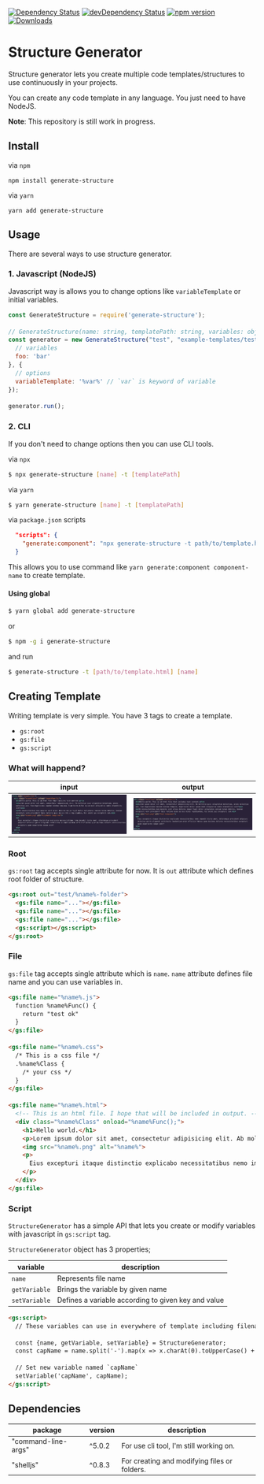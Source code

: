 [![Dependency Status](https://david-dm.org/tugaybaltaci/generate-structure.svg)](https://david-dm.org/tugaybaltaci/generate-structure)
[![devDependency Status](https://david-dm.org/tugaybaltaci/generate-structure/dev-status.svg)](https://david-dm.org/tugaybaltaci/generate-structure#info=devDependencies)
[![npm version](https://badge.fury.io/js/generate-structure.svg)](https://badge.fury.io/js/generate-structure)
[![Downloads](https://img.shields.io/npm/dm/generate-structure.svg)](https://www.npmjs.com/package/generate-structure)

# Structure Generator

Structure generator lets you create multiple code templates/structures to use continuously in your projects.

You can create any code template in any language. You just need to have NodeJS.

**Note**: This repository is still work in progress.

## Install

via `npm`

```
npm install generate-structure
```

via `yarn`

```
yarn add generate-structure
```

## Usage

There are several ways to use structure generator.

### 1. Javascript (NodeJS)

Javascript way is allows you to change options like `variableTemplate` or initial variables.

```js
const GenerateStructure = require('generate-structure');

// GenerateStructure(name: string, templatePath: string, variables: object, options: object)
const generator = new GenerateStructure("test", "example-templates/test.html", {
  // variables
  foo: 'bar'
}, {
  // options
  variableTemplate: '%var%' // `var` is keyword of variable
});

generator.run();
```

### 2. CLI

If you don't need to change options then you can use CLI tools.

via `npx`

```bash
$ npx generate-structure [name] -t [templatePath]
```

via `yarn`

```bash
$ yarn generate-structure [name] -t [templatePath]
```

via `package.json` scripts

```json
  "scripts": {
    "generate:component": "npx generate-structure -t path/to/template.html"
  }
```

This allows you to use command like `yarn generate:component component-name` to create template.

#### Using global

```bash
$ yarn global add generate-structure
```

or

```bash
$ npm -g i generate-structure
```

and run

```bash
$ generate-structure -t [path/to/template.html] [name]
```

## Creating Template

Writing template is very simple. You have 3 tags to create a template.

* `gs:root`
* `gs:file`
* `gs:script`

### What will happend?

| input | output |
| - | - |
| ![Input](docs/img/input.png) | ![Input](docs/img/output.png) |


### Root

`gs:root` tag accepts single attribute for now.
It is `out` attribute which defines root folder of structure. 

```html
<gs:root out="test/%name%-folder">
  <gs:file name="..."></gs:file>
  <gs:file name="..."></gs:file>
  <gs:file name="..."></gs:file>
  <gs:script></gs:script>
</gs:root>
```

### File

`gs:file` tag accepts single attribute which is `name`.
`name` attribute defines file name and you can use variables in.

```html
<gs:file name="%name%.js">
  function %name%Func() {
    return "test ok"
  }
</gs:file>

<gs:file name="%name%.css">
  /* This is a css file */
  .%name%Class {
    /* your css */
  }
</gs:file>

<gs:file name="%name%.html">
  <!-- This is an html file. I hope that will be included in output. -->
  <div class="%name%Class" onload="%name%Func();">
    <h1>Hello world.</h1>
    <p>Lorem ipsum dolor sit amet, consectetur adipisicing elit. Ab mollitia quis voluptatum molestiae, animi molestias aut. Cum dignissimos maxime minima tempora. Asperiores dolor ipsam modi aliquid ea nobis blanditiis sint?</p>
    <img src="%name%.png" alt="%name%">
    <p>
      Eius excepturi itaque distinctio explicabo necessitatibus nemo impedit dicta amet, doloremque provident adipisci delectus porro eligendi architecto laudantium enim officiis? Natus quae ducimus dolores necessitatibus excepturi quam asperiores saepe odit?
    </p>
  </div>
</gs:file>
```

### Script

`StructureGenerator` has a simple API that lets you create or modify variables with javascript in `gs:script` tag.

`StructureGenerator` object has 3 properties;

| variable | description |
|-|-|
| `name` | Represents file name
| `getVariable` | Brings the variable by given name
| `setVariable` | Defines a variable according to given key and value

```html
<gs:script>
  // These variables can use in everywhere of template including filename.

  const {name, getVariable, setVariable} = StructureGenerator;
  const capName = name.split('-').map(x => x.charAt(0).toUpperCase() + x.slice(1)).join('');

  // Set new variable named `capName`
  setVariable('capName', capName);
</gs:script>
```

## Dependencies
| package | version | description |
|-|-|-|
| "command-line-args" | ^5.0.2 | For use cli tool, I'm still working on.
| "shelljs" | ^0.8.3 | For creating and modifying files or folders.



